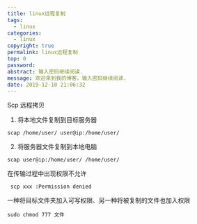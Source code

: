 ```yaml
---
title: linux远程复制
tags:
  - linux
categories:
  - linux
copyright: true
permalink: linux远程复制
top: 0
password: 
abstract: 输入密码继续阅读.
message: 欢迎来到我的博客，输入密码继续阅读.
date: 2019-12-10 21:06:32
---
```

Scp 远程拷贝
<!--more-->

1. 将本地文件复制到目标服务器
```
scap /home/user/ user@ip:/home/user/ 
```
2. 将服务器文件复制到本地电脑
```
scap user@ip:/home/user/ /home/user/
```
在传输过程中出现权限不允许
```
 scp xxx :Permission denied
```
一种将目标文件夹加入可写权限、另一种将被复制的文件也加入权限

```
sudo chmod 777 文件
```